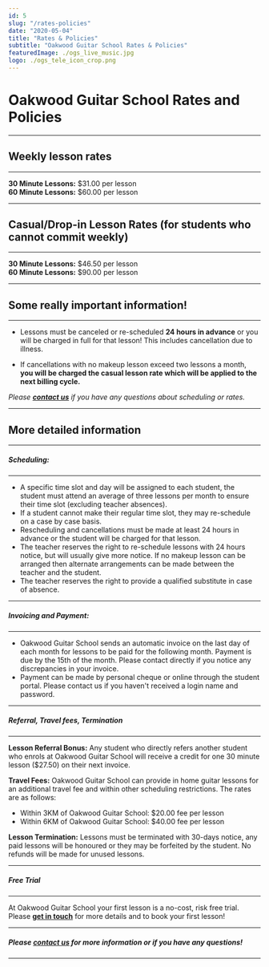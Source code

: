 ```yaml
---
id: 5
slug: "/rates-policies"
date: "2020-05-04"
title: "Rates & Policies"
subtitle: "Oakwood Guitar School Rates & Policies"
featuredImage: ./ogs_live_music.jpg
logo: ./ogs_tele_icon_crop.png
---
```


# **Oakwood Guitar School Rates and Policies**
---

## **Weekly lesson rates**
---

**30 Minute Lessons:** $31.00 per lesson  
**60 Minute Lessons:** $60.00 per lesson

---
## **Casual/Drop-in Lesson Rates (for students who cannot commit weekly)**
---
**30 Minute Lessons:** $46.50 per lesson  
**60 Minute Lessons:** $90.00 per lesson

---
## **Some really important information!**
---

- Lessons must be canceled or re-scheduled **24 hours in advance** or you will be charged in full for that lesson!  This includes cancellation due to illness.

- If cancellations with no makeup lesson exceed two lessons a month, **you will be charged the casual lesson rate which will be applied to the next billing cycle.**

*Please [**contact us**](mailto:info@oakwoodguitarschool.com "Oakwood Guitar School") if you have any questions about scheduling or rates.*

---
## **More detailed information**
---

##### **Scheduling:**  
---

- A specific time slot and day will be assigned to each student, the student must attend an average of three lessons per month to ensure their time slot (excluding teacher absences).
- If a student cannot make their regular time slot, they may re-schedule on a case by case basis.
- Rescheduling and cancellations must be made at least 24 hours in advance or the student will be charged for that lesson.
- The teacher reserves the right to re-schedule lessons with 24 hours notice, but will usually give more notice.  If no makeup lesson can be arranged then alternate arrangements can be made between the teacher and the student.
- The teacher reserves the right to provide a qualified substitute in case of absence.  

---
##### **Invoicing and Payment:**  
---

- Oakwood Guitar School sends an automatic invoice on the last day of each month for lessons to be paid for the following month.  Payment is due by the 15th of the month.  Please contact directly if you notice any discrepancies in your invoice.
- Payment can be made by personal cheque or online through the student portal.  Please contact us if you haven't received a login name and password.  

---
##### **Referral, Travel fees, Termination**  
---

**Lesson Referral Bonus:** Any student who directly refers another student who enrols at Oakwood Guitar School will receive a credit for one 30 minute lesson ($27.50) on their next invoice.  

**Travel Fees:** Oakwood Guitar School can provide in home guitar lessons for an additional travel fee and within other scheduling restrictions.  The rates are as follows:  
- Within 3KM of Oakwood Guitar School: $20.00 fee per lesson
- Within 6KM of Oakwood Guitar School: $40.00 fee per lesson

**Lesson Termination:** Lessons must be terminated with 30-days notice, any paid lessons will be honoured or they may be forfeited by the student.  No refunds will be made for unused lessons.  

---
##### **Free Trial**
---

At Oakwood Guitar School your first lesson is a no-cost, risk free trial.  Please [**get in touch**](mailto:info@oakwoodguitarschool.com "Oakwood Guitar School free trial lesson") for more details and to book your first lesson!

---
##### **Please [contact us](mailto:info@oakwoodguitarschool.com "Oakwood Guitar School") for more information or if you have any questions!**
---